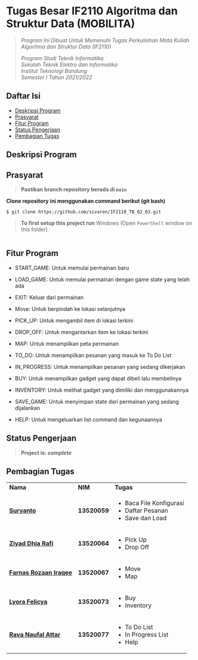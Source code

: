 # Tugas Besar IF2110 Algoritma dan Struktur Data (MOBILITA)
> _Program Ini Dibuat Untuk Memenuhi Tugas Perkuliahan Mata Kuliah Algoritma dan Struktur Data (IF2110)_ <br/>
>
> _Program Studi Teknik Informatika <br/>
> Sekolah Teknik Elektro dan Informatika <br/>
> Institut Teknologi Bandung <br/>
> Semester I Tahun 2021/2022 <br/>_

## Daftar Isi
* [Deskripsi Program](#deskripsi-program)
* [Prasyarat](#prasyarat)
* [Fitur Program](#fitur-program)
* [Status Pengerjaan](#status-pengerjaan)
* [Pembagian Tugas](#pembagian-tugas)

## Deskripsi Program

## Prasyarat
> **Pastikan branch repository berada di `main`** </br>

**Clone repository ini menggunakan command berikut (git bash)**
```
$ git clone https://github.com/sivaren/IF2110_TB_02_03.git
```

> **To first setup this project run**
Windows (Open `PowerShell` window on this folder)
```bash

```

## Fitur Program
- START_GAME: Untuk memulai permainan baru
- LOAD_GAME: Untuk memulai permainan dengan game state yang telah ada
- EXIT: Keluar dari permainan

- Move: Untuk berpindah ke lokasi selanjutnya
- PICK_UP: Untuk mengambil item di lokasi terkini
- DROP_OFF: Untuk mengantarkan item ke lokasi terkini
- MAP: Untuk menampilkan peta permainan
- TO_DO: Untuk menampilkan pesanan yang masuk ke To Do List
- IN_PROGRESS: Untuk menampilkan pesanan yang sedang dikerjakan
- BUY: Untuk menampilkan gadget yang dapat dibeli lalu membelinya
- INVENTORY: Untuk melihat gadget yang dimiliki dan menggunakannya
- SAVE_GAME: Untuk menyimpan state dari permainan yang sedang dijalankan
- HELP: Untuk mengeluarkan list command dan kegunaannya

## Status Pengerjaan
> **Project is: _complete_**

## Pembagian Tugas
<table>
    <tr>
      <td><b>Nama</b></td>
      <td><b>NIM</b></td>
      <td><b>Tugas</b></td>
    </tr>
    <tr>
      <td><a href="https://github.com/SurTan02"><b>Suryanto</b></a></td>
      <td><b>13520059</b></td>
      <td>
        <ul>
            <p></p>
            <li> Baca File Konfigurasi </li>
            <li> Daftar Pesanan </li>
            <li> Save dan Load </li>
        </ul>
      </td>
    </tr>
    <tr>
      <td><a href="https://github.com/ziyaddr"><b>Ziyad Dhia Rafi</b></a></td>
      <td><b>13520064</b></td>
      <td>
        <ul>
            <p></p>
            <li> Pick Up </li>
            <li> Drop Off </li>
        </ul>
      </td>
    </tr>
    <tr>
      <td><a href="https://github.com/OjaanIr"><b>Farnas Rozaan Iraqee</b></a></td>
      <td><b>13520067</b></td>
      <td>
        <ul>
            <p></p>
            <li> Move </li>
            <li> Map </li>
        </ul>
      </td>
    </tr>
    <tr>
      <td><a href="https://github.com/lyorafelicya"><b>Lyora Felicya</b></a></td>
      <td><b>13520073</b></td>
      <td>
        <ul>
            <p></p>
            <li> Buy </li>
            <li> Inventory </li>
        </ul>
      </td>
    </tr>
    <tr>
      <td><a href="https://github.com/sivaren"><b>Rava Naufal Attar</b></a></td>
      <td><b>13520077</b></td>
      <td>
        <ul>
            <p></p>
            <li> To Do List </li>
            <li> In Progress List </li>
            <li> Help </li>
        </ul>
      </td>
    </tr>
</table>
